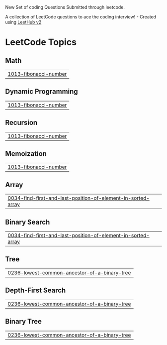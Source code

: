 New Set of coding Questions Submitted through leetcode.

A collection of LeetCode questions to ace the coding interview! - Created using [LeetHub v2](https://github.com/arunbhardwaj/LeetHub-2.0)
<!---LeetCode Topics Start-->
# LeetCode Topics
## Math
|  |
| ------- |
| [1013-fibonacci-number](https://github.com/Arpitha-004/DSA-Part2/tree/master/1013-fibonacci-number) |
## Dynamic Programming
|  |
| ------- |
| [1013-fibonacci-number](https://github.com/Arpitha-004/DSA-Part2/tree/master/1013-fibonacci-number) |
## Recursion
|  |
| ------- |
| [1013-fibonacci-number](https://github.com/Arpitha-004/DSA-Part2/tree/master/1013-fibonacci-number) |
## Memoization
|  |
| ------- |
| [1013-fibonacci-number](https://github.com/Arpitha-004/DSA-Part2/tree/master/1013-fibonacci-number) |
## Array
|  |
| ------- |
| [0034-find-first-and-last-position-of-element-in-sorted-array](https://github.com/Arpitha-004/DSA-Part2/tree/master/0034-find-first-and-last-position-of-element-in-sorted-array) |
## Binary Search
|  |
| ------- |
| [0034-find-first-and-last-position-of-element-in-sorted-array](https://github.com/Arpitha-004/DSA-Part2/tree/master/0034-find-first-and-last-position-of-element-in-sorted-array) |
## Tree
|  |
| ------- |
| [0236-lowest-common-ancestor-of-a-binary-tree](https://github.com/Arpitha-004/DSA-Part2/tree/master/0236-lowest-common-ancestor-of-a-binary-tree) |
## Depth-First Search
|  |
| ------- |
| [0236-lowest-common-ancestor-of-a-binary-tree](https://github.com/Arpitha-004/DSA-Part2/tree/master/0236-lowest-common-ancestor-of-a-binary-tree) |
## Binary Tree
|  |
| ------- |
| [0236-lowest-common-ancestor-of-a-binary-tree](https://github.com/Arpitha-004/DSA-Part2/tree/master/0236-lowest-common-ancestor-of-a-binary-tree) |
<!---LeetCode Topics End-->
